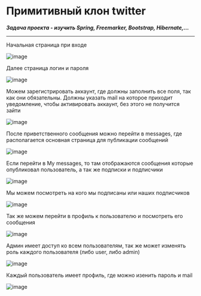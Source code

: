 # Примитивный клон twitter

***Задача проекта - изучить Spring, Freemarker, Bootstrap, Hibernate,...***
____

Начальная страница при входе

![image](https://user-images.githubusercontent.com/92450565/158657991-808bcdde-0754-4ea5-95fd-e9cfd62550cc.png)

Далее страница логин и пароля

![image](https://user-images.githubusercontent.com/92450565/158659149-cdf83a45-2821-4fdb-8eae-4f6e84834bf2.png)

Можем зарегистрировать аккаунт, где должны заполнить все поля, так как они обязательны.
Должны указать mail на которое приходит уведомление, чтобы активировать аккаунт, без этого не получится зайти

![image](https://user-images.githubusercontent.com/92450565/158658996-3e50d445-b7b9-4bfc-84ac-83b3aa0b4c71.png)

После приветственного сообщения можно перейти в messages, где располагается основная страница для публикации сообщений

![image](https://user-images.githubusercontent.com/92450565/158660894-ec7cb6ea-e053-4a4e-b114-5bf2d21f6a76.png)

Если перейти в My messages, то там отображаются сообщения которые опубликовал пользователь, а так же подписки и подписчики

![image](https://user-images.githubusercontent.com/92450565/158661331-67e98310-8547-4c75-9b3d-514d62c1fa38.png)

Мы можем посмотреть на кого мы подписаны или наших подписчиков

![image](https://user-images.githubusercontent.com/92450565/158662071-ccc75d5e-fd9c-4fa4-a214-45210872ec2c.png)

Так же можем перейти в профиль к пользователю и посмотреть его сообщения

![image](https://user-images.githubusercontent.com/92450565/158662152-2c6cf3e7-aaad-4f81-9b3c-db8351a9ca05.png)

Админ имеет доступ ко всем пользователям, так же может изменять роль каждого пользователя (либо user, либо admin)

![image](https://user-images.githubusercontent.com/92450565/158662754-ea1be76b-75f7-4af2-a0b9-6f8dda59b572.png)


Каждый пользователь имеет профиль, где можно изенить пароль и mail

![image](https://user-images.githubusercontent.com/92450565/158663005-50577e32-5a98-4fa8-b3fd-91ad68693ca2.png)


